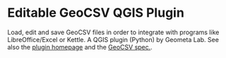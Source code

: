 # Editable GeoCSV QGIS Plugin
Load, edit and save GeoCSV files in order to integrate with programs like LibreOffice/Excel or Kettle. A QGIS plugin (Python) by Geometa Lab. See also the [plugin homepage](http://giswiki.hsr.ch/Editable_GeoCSV) and the [GeoCSV spec.](http://giswiki.hsr.ch/GeoCSV).
